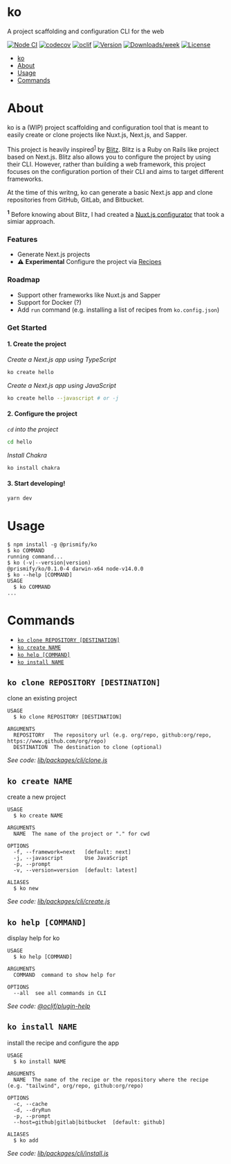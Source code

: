 # ko

A project scaffolding and configuration CLI for the web

[![Node CI](https://github.com/prismify-co/ko/workflows/Node/badge.svg)](https://github.com/prismify-co/ko/actions?query=workflow%3ANode)
[![codecov](https://codecov.io/gh/prismify-co/ko/branch/master/graph/badge.svg)](https://codecov.io/gh/prismify-co/ko)
[![oclif](https://img.shields.io/badge/cli-oclif-brightgreen.svg)](https://oclif.io)
[![Version](https://img.shields.io/npm/v/@prismify/ko.svg)](https://npmjs.org/package/@prismify/ko)
[![Downloads/week](https://img.shields.io/npm/dw/@prismify/ko.svg)](https://npmjs.org/package/@prismify/ko)
[![License](https://img.shields.io/npm/l/@prismify/ko.svg)](https://github.com/prismify-co/ko/blob/master/package.json)

<!-- toc -->
* [ko](#ko)
* [About](#about)
* [Usage](#usage)
* [Commands](#commands)
<!-- tocstop -->

# About

ko is a (WIP) project scaffolding and configuration tool that is meant to easily create or clone projects like Nuxt.js, Next.js, and Sapper.

This project is heavily inspired<sup><a id="one">[1](#one)</a></sup> by [Blitz](https://github.com/blitz-js/blitz). Blitz is a Ruby on Rails like project based on Next.js. Blitz also allows you to configure the project by using their CLI. However, rather than building a web framework, this project focuses on the configuration portion of their CLI and aims to target different frameworks.

At the time of this writng, ko can generate a basic Next.js app and clone repositories from GitHub, GitLab, and Bitbucket.

<sup id="1"><b>1</b></sup> Before knowing about Blitz, I had created a [Nuxt.js configurator](https://www.github.com/prismify-co/ko-utils) that took a simiar approach.

### Features

- Generate Next.js projects
- :warning: **Experimental** Configure the project via [Recipes](https://www.github.com/prismify-co/ko-recipes)

### Roadmap

- Support other frameworks like Nuxt.js and Sapper
- Support for Docker (?)
- Add `run` command (e.g. installing a list of recipes from `ko.config.json`)

### Get Started

#### 1. Create the project

_Create a Next.js app using TypeScript_

```bash
ko create hello
```

_Create a Next.js app using JavaScript_

```bash
ko create hello --javascript # or -j
```

#### 2. Configure the project

_`cd` into the project_

```bash
cd hello
```

_Install Chakra_

```bash
ko install chakra
```

#### 3. Start developing!

```bash
yarn dev
```

# Usage

<!-- usage -->
```sh-session
$ npm install -g @prismify/ko
$ ko COMMAND
running command...
$ ko (-v|--version|version)
@prismify/ko/0.1.0-4 darwin-x64 node-v14.0.0
$ ko --help [COMMAND]
USAGE
  $ ko COMMAND
...
```
<!-- usagestop -->

# Commands

<!-- commands -->
* [`ko clone REPOSITORY [DESTINATION]`](#ko-clone-repository-destination)
* [`ko create NAME`](#ko-create-name)
* [`ko help [COMMAND]`](#ko-help-command)
* [`ko install NAME`](#ko-install-name)

## `ko clone REPOSITORY [DESTINATION]`

clone an existing project

```
USAGE
  $ ko clone REPOSITORY [DESTINATION]

ARGUMENTS
  REPOSITORY   The repository url (e.g. org/repo, github:org/repo, https://www.github.com/org/repo)
  DESTINATION  The destination to clone (optional)
```

_See code: [lib/packages/cli/clone.js](https://github.com/prismify-co/ko/blob/v0.1.0-4/lib/packages/cli/clone.js)_

## `ko create NAME`

create a new project

```
USAGE
  $ ko create NAME

ARGUMENTS
  NAME  The name of the project or "." for cwd

OPTIONS
  -f, --framework=next   [default: next]
  -j, --javascript       Use JavaScript
  -p, --prompt
  -v, --version=version  [default: latest]

ALIASES
  $ ko new
```

_See code: [lib/packages/cli/create.js](https://github.com/prismify-co/ko/blob/v0.1.0-4/lib/packages/cli/create.js)_

## `ko help [COMMAND]`

display help for ko

```
USAGE
  $ ko help [COMMAND]

ARGUMENTS
  COMMAND  command to show help for

OPTIONS
  --all  see all commands in CLI
```

_See code: [@oclif/plugin-help](https://github.com/oclif/plugin-help/blob/v3.2.0/src/commands/help.ts)_

## `ko install NAME`

install the recipe and configure the app

```
USAGE
  $ ko install NAME

ARGUMENTS
  NAME  The name of the recipe or the repository where the recipe (e.g. "tailwind", org/repo, github:org/repo)

OPTIONS
  -c, --cache
  -d, --dryRun
  -p, --prompt
  --host=github|gitlab|bitbucket  [default: github]

ALIASES
  $ ko add
```

_See code: [lib/packages/cli/install.js](https://github.com/prismify-co/ko/blob/v0.1.0-4/lib/packages/cli/install.js)_
<!-- commandsstop -->
